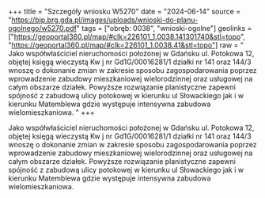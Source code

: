 +++
title = "Szczegóły wniosku W5270"
date = "2024-06-14"
source = "https://bip.brg.gda.pl/images/uploads/wnioski-do-planu-ogolnego/w5270.pdf"
tags = ["obręb: 0038", "wnioski-ogolne"]
geolinks = ["https://geoportal360.pl/map/#clk=226101_1.0038.141301740&stl=topo", "https://geoportal360.pl/map/#clk=226101_1.0038.41&stl=topo"]
raw = " Jako współwłaściciel nieruchomości położonej w Gdańsku ul. Potokowa 12, objętej księgą wieczystą Kw j nr Gd1G/00016281/1 działki nr 141 oraz 144/3 wnoszę o dokonanie zmian w zakresie sposobu zagospodarowania poprzez wprowadzenie zabudowy mieszkaniowej wielorodzinnej oraz usługowej na całym  obszarze działek. Powyższe rozwiązanie planistyczne zapewni spójność z zabudową ulicy potokowej w kierunku ul Słowackiego jak i w kierunku Matemblewa gdzie występuje intensywna zabudowa wielomieszkaniowa. "
+++

 Jako współwłaściciel nieruchomości położonej w Gdańsku ul. Potokowa 12, objętej księgą wieczystą Kw
j nr Gd1G/00016281/1 działki nr 141 oraz 144/3 wnoszę o dokonanie zmian w zakresie sposobu
zagospodarowania poprzez wprowadzenie zabudowy mieszkaniowej wielorodzinnej oraz usługowej na całym
 obszarze działek. Powyższe rozwiązanie planistyczne zapewni spójność z zabudową ulicy potokowej w
kierunku ul Słowackiego jak i w kierunku Matemblewa gdzie występuje intensywna zabudowa
wielomieszkaniowa.



